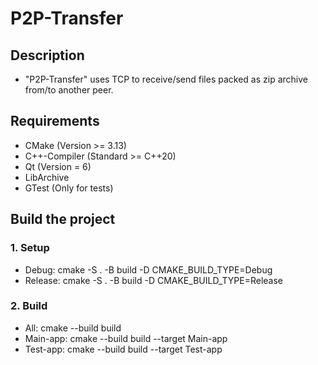 # P2P-Transfer

## Description
- "P2P-Transfer" uses TCP to receive/send files packed as zip archive from/to another peer.

## Requirements
- CMake (Version >= 3.13)
- C++-Compiler (Standard >= C++20)
- Qt (Version = 6)
- LibArchive
- GTest (Only for tests)

## Build the project

### 1. Setup
- Debug: cmake -S . -B build -D CMAKE_BUILD_TYPE=Debug
- Release: cmake -S . -B build -D CMAKE_BUILD_TYPE=Release

### 2. Build
- All: cmake --build build
- Main-app: cmake --build build --target Main-app
- Test-app: cmake --build build --target Test-app
